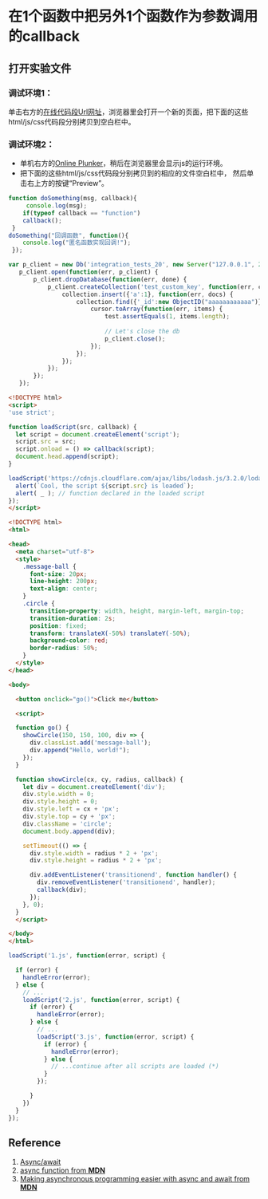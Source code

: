 # 在1个函数中把另外1个函数作为参数调用的callback

## 打开实验文件

### 调试环境1：
单击右方的[在线代码段Url网址](http://www.pythontutor.com/visualize.html#mode=edit)，浏览器里会打开一个新的页面，把下面的这些html/js/css代码段分别拷贝到空白栏中。

### 调试环境2：
- 单机右方的[Online Plunker](https://plnkr.co/edit/?open=lib%2Fscript.js)，稍后在浏览器里会显示js的运行环境。
- 把下面的这些html/js/css代码段分别拷贝到的相应的文件空白栏中， 然后单击右上方的按键“Preview”。

```javascript
function doSomething(msg, callback){
     console.log(msg);
    if(typeof callback == "function") 
    callback();
 } 
doSomething("回调函数", function(){
    console.log("匿名函数实现回调!");
 }); 
```

```javascript
var p_client = new Db('integration_tests_20', new Server("127.0.0.1", 27017, {}), {'pk':CustomPKFactory});
   p_client.open(function(err, p_client) {
       p_client.dropDatabase(function(err, done) {
           p_client.createCollection('test_custom_key', function(err, collection) {
               collection.insert({'a':1}, function(err, docs) {
                   collection.find({'_id':new ObjectID("aaaaaaaaaaaa")}, function(err, cursor) {
                       cursor.toArray(function(err, items) {
                           test.assertEquals(1, items.length);
 
                           // Let's close the db
                           p_client.close();
                       });
                   });
               });
           });
       });
   });
```

```html
<!DOCTYPE html>
<script>
'use strict';

function loadScript(src, callback) {
  let script = document.createElement('script');
  script.src = src;
  script.onload = () => callback(script);
  document.head.append(script);
}

loadScript('https://cdnjs.cloudflare.com/ajax/libs/lodash.js/3.2.0/lodash.js', script => {
  alert(`Cool, the script ${script.src} is loaded`);
  alert( _ ); // function declared in the loaded script
});
</script>
```

```html
<!DOCTYPE html>
<html>

<head>
  <meta charset="utf-8">
  <style>
    .message-ball {
      font-size: 20px;
      line-height: 200px;
      text-align: center;
    }
    .circle {
      transition-property: width, height, margin-left, margin-top;
      transition-duration: 2s;
      position: fixed;
      transform: translateX(-50%) translateY(-50%);
      background-color: red;
      border-radius: 50%;
    }
  </style>
</head>

<body>

  <button onclick="go()">Click me</button>

  <script>

  function go() {
    showCircle(150, 150, 100, div => {
      div.classList.add('message-ball');
      div.append("Hello, world!");
    });
  }

  function showCircle(cx, cy, radius, callback) {
    let div = document.createElement('div');
    div.style.width = 0;
    div.style.height = 0;
    div.style.left = cx + 'px';
    div.style.top = cy + 'px';
    div.className = 'circle';
    document.body.append(div);

    setTimeout(() => {
      div.style.width = radius * 2 + 'px';
      div.style.height = radius * 2 + 'px';

      div.addEventListener('transitionend', function handler() {
        div.removeEventListener('transitionend', handler);
        callback(div);
      });
    }, 0);
  }
  </script>

</body>
</html>
```

```javascript
loadScript('1.js', function(error, script) {

  if (error) {
    handleError(error);
  } else {
    // ...
    loadScript('2.js', function(error, script) {
      if (error) {
        handleError(error);
      } else {
        // ...
        loadScript('3.js', function(error, script) {
          if (error) {
            handleError(error);
          } else {
            // ...continue after all scripts are loaded (*)
          }
        });

      }
    })
  }
});

```

## Reference

1. [Async/await](https://javascript.info/async-await)
2. [async function from **MDN**](https://developer.mozilla.org/en-US/docs/Web/JavaScript/Reference/Statements/async_function)
3. [Making asynchronous programming easier with async and await from **MDN**](https://developer.mozilla.org/en-US/docs/Learn/JavaScript/Asynchronous/Async_await)




